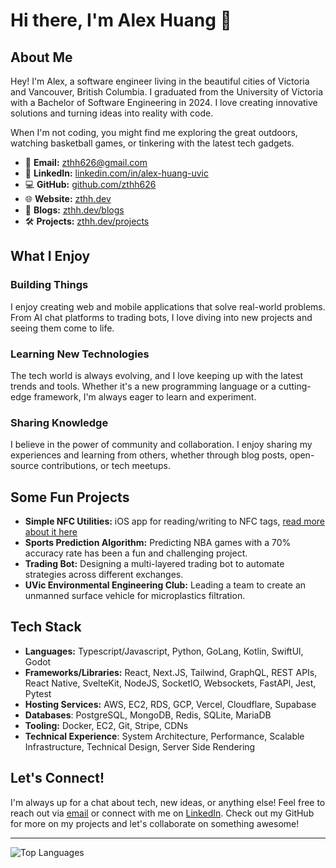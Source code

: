 # Hi there, I'm Alex Huang 👋

## About Me

Hey! I'm Alex, a software engineer living in the beautiful cities of Victoria and Vancouver, British Columbia. I graduated from the University of Victoria with a Bachelor of Software Engineering in 2024. I love creating innovative solutions and turning ideas into reality with code.

When I'm not coding, you might find me exploring the great outdoors, watching basketball games, or tinkering with the latest tech gadgets.

- 📧 **Email:** [zthh626@gmail.com](mailto:zthh626@gmail.com)
- 💼 **LinkedIn:** [linkedin.com/in/alex-huang-uvic](https://www.linkedin.com/in/alex-huang-uvic/)
- 💻 **GitHub:** [github.com/zthh626](https://github.com/zthh626)
- 🌐 **Website:** [zthh.dev](https://zthh.dev)
- 📝 **Blogs:** [zthh.dev/blogs](https://zthh.dev/blogs)
- 🛠️ **Projects:** [zthh.dev/projects](https://zthh.dev/projects)

## What I Enjoy

### Building Things

I enjoy creating web and mobile applications that solve real-world problems. From AI chat platforms to trading bots, I love diving into new projects and seeing them come to life.

### Learning New Technologies

The tech world is always evolving, and I love keeping up with the latest trends and tools. Whether it's a new programming language or a cutting-edge framework, I'm always eager to learn and experiment.

### Sharing Knowledge

I believe in the power of community and collaboration. I enjoy sharing my experiences and learning from others, whether through blog posts, open-source contributions, or tech meetups.

## Some Fun Projects

- **Simple NFC Utilities:** iOS app for reading/writing to NFC tags, [read more about it here](https://zthh.dev/projects/simple-nfc-utilities)
- **Sports Prediction Algorithm:** Predicting NBA games with a 70% accuracy rate has been a fun and challenging project.
- **Trading Bot:** Designing a multi-layered trading bot to automate strategies across different exchanges.
- **UVic Environmental Engineering Club:** Leading a team to create an unmanned surface vehicle for microplastics filtration.

## Tech Stack

- **Languages:** Typescript/Javascript, Python, GoLang, Kotlin, SwiftUl, Godot
- **Frameworks/Libraries:** React, Next.JS, Tailwind, GraphQL, REST APIs, React Native, SvelteKit, NodeJS, SocketlO, Websockets, FastAPl, Jest, Pytest
- **Hosting Services:** AWS, EC2, RDS, GCP, Vercel, Cloudflare, Supabase
- **Databases**: PostgreSQL, MongoDB, Redis, SQLite, MariaDB
- **Tooling:** Docker, EC2, Git, Stripe, CDNs
- **Technical Experience**: System Architecture, Performance, Scalable Infrastructure, Technical Design, Server Side Rendering

## Let's Connect!

I'm always up for a chat about tech, new ideas, or anything else! Feel free to reach out via [email](mailto:zthh626@gmail.com) or connect with me on [LinkedIn](https://www.linkedin.com/in/alex-huang-uvic/). Check out my GitHub for more on my projects and let's collaborate on something awesome!

---

![Top Languages](https://github-readme-stats.vercel.app/api/top-langs/?username=zthh626&layout=compact&theme=radical)
